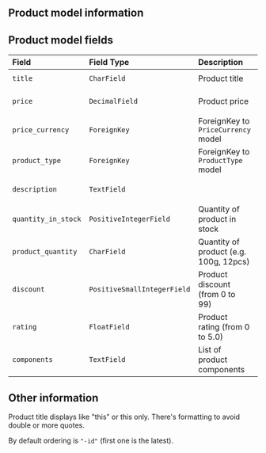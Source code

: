 ## Product model information

## Product model fields

| Field               | Field Type                  | Description                            | Parameters                                                |
| :------------------ | :-------------------------- | :------------------------------------- | --------------------------------------------------------- |
| `title`             | `CharField`                 | Product title                          | `max_length=255, blank=False, null=False`                 |
| `price`             | `DecimalField`              | Product price                          | `max_digits=8, decimal_places=2, blank=False, null=False` |
| `price_currency`    | `ForeignKey`                | ForeignKey to `PriceCurrency` model    | `on_delete=models.SET_NULL, blank=False, null=True`       |
| `product_type`      | `ForeignKey`                | ForeignKey to `ProductType` model      | `on_delete=models.SET_NULL, blank=False, null=True`       |
| `description`       | `TextField`                 |                                        | `max_length=6000, default='', blank=True, null=False`     |
| `quantity_in_stock` | `PositiveIntegerField`      | Quantity of product in stock           | `blank=False, null=False`                                 |
| `product_quantity`  | `CharField`                 | Quantity of product (e.g. 100g, 12pcs) | `max_length=255, blank=False, null=False`                 |
| `discount`          | `PositiveSmallIntegerField` | Product discount (from 0 to 99)        | `default=0, blank=True, null=True`                        |
| `rating`            | `FloatField`                | Product rating (from 0 to 5.0)         | `default=0, blank=True, null=True`                        |
| `components`        | `TextField`                 | List of product components             | `default='', blank=True, null=True`                       |

## Other information

Product title displays like "this" or this only. There's formatting to avoid double or more quotes.

By default ordering is `"-id"` (first one is the latest).
